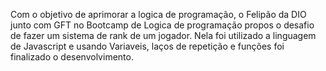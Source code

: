 Com o objetivo de aprimorar a logica de programação, o Felipão da DIO junto com  GFT no Bootcamp de Logica de programação propos o desafio de fazer um sistema de rank de um jogador.
Nela foi utilizado a linguagem de Javascript e usando Variaveis, laços de repetição e funções foi finalizado o desenvolvimento.
